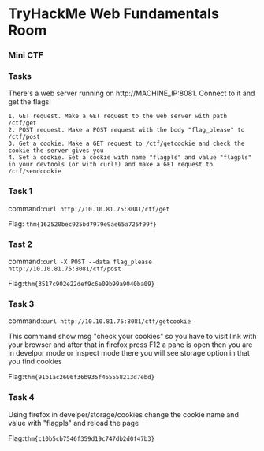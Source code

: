 # TryHackMe Web Fundamentals Room 


### Mini CTF 


### Tasks


There's a web server running on http://MACHINE_IP:8081. Connect to it and get the flags!

    1. GET request. Make a GET request to the web server with path /ctf/get
    2. POST request. Make a POST request with the body "flag_please" to /ctf/post
    3. Get a cookie. Make a GET request to /ctf/getcookie and check the cookie the server gives you
    4. Set a cookie. Set a cookie with name "flagpls" and value "flagpls" in your devtools (or with curl!) and make a GET request to /ctf/sendcookie



### Task 1 

command:`curl http://10.10.81.75:8081/ctf/get`


Flag: `thm{162520bec925bd7979e9ae65a725f99f}`



### Tast 2


command:`curl -X POST --data flag_please http://10.10.81.75:8081/ctf/post`

Flag:`thm{3517c902e22def9c6e09b99a9040ba09}`


### Task 3

command:`curl http://10.10.81.75:8081/ctf/getcookie`

This command show msg "check your cookies" so you have to visit link with your browser and after that in firefox press F12 a pane is open then you are in develpor mode
or inspect mode there you will see storage option in that you find cookies 

Flag:`thm{91b1ac2606f36b935f465558213d7ebd}` 


### Task 4

Using firefox in develper/storage/cookies
change the cookie name and value with "flagpls" and reload the page

Flag:`thm{c10b5cb7546f359d19c747db2d0f47b3}`
